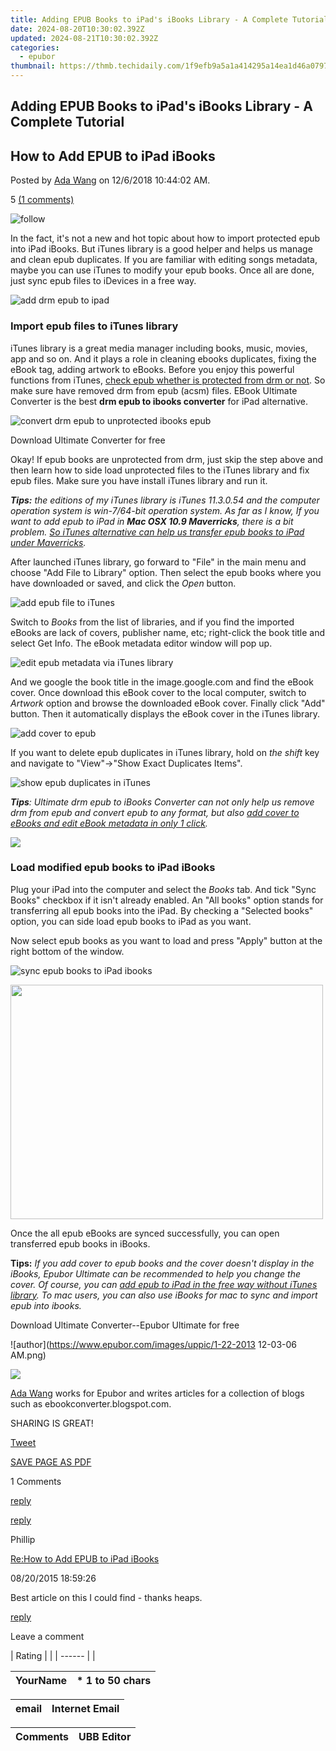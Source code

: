 ```yaml
---
title: Adding EPUB Books to iPad's iBooks Library - A Complete Tutorial
date: 2024-08-20T10:30:02.392Z
updated: 2024-08-21T10:30:02.392Z
categories:
  - epubor
thumbnail: https://thmb.techidaily.com/1f9efb9a5a1a414295a14ea1d46a07970958d7efb8dbb6f473b4857c829f272b.png
---
```


## Adding EPUB Books to iPad's iBooks Library - A Complete Tutorial

## How to Add EPUB to iPad iBooks

Posted by [Ada Wang](https://plus.google.com/+AdaWang/posts) on 12/6/2018 10:44:02 AM.

5 [(1 comments)](http://www.epubor.com/#comment-area) 



![follow](http://www.epubor.com/images/follow.png)

In the fact, it's not a new and hot topic about how to import protected epub into iPad iBooks. But iTunes library is a good helper and helps us manage and clean epub duplicates. If you are familiar with editing songs metadata, maybe you can use iTunes to modify your epub books. Once all are done, just sync epub files to iDevices in a free way.

![add drm epub to ipad](http://www.epubor.com/images/uppic/add-epub-to-ipad-ibooks.jpg)

### Import epub files to iTunes library

iTunes library is a great media manager including books, music, movies, app and so on. And it plays a role in cleaning ebooks duplicates, fixing the eBook tag, adding artwork to eBooks. Before you enjoy this powerful functions from iTunes, [check epub whether is protected from drm or not](https://tools.techidaily.com/epubor/products/). So make sure have removed drm from epub (acsm) files. EBook Ultimate Converter is the best **drm epub to ibooks converter** for iPad alternative.

![convert drm epub to unprotected ibooks epub](http://www.epubor.com/images/uppic/epub-drm-converter.jpg)

Download Ultimate Converter for free

[](https://tools.techidaily.com/epubor/ultimate/) [](https://tools.techidaily.com/epubor/ultimate/) 

Okay! If epub books are unprotected from drm, just skip the step above and then learn how to side load unprotected files to the iTunes library and fix epub files. Make sure you have install iTunes library and run it. 

_**Tips:** the editions of my iTunes library is iTunes 11.3.0.54 and the computer operation system is win-7/64-bit operation system. As far as I know, If you want to add epub to iPad in **Mac OSX 10.9 Maverricks**, there is a bit problem. [So iTunes alternative can help us transfer epub books to iPad under Maverricks](https://tools.techidaily.com/epubor/products/)._ 

After launched iTunes library, go forward to "File" in the main menu and choose "Add File to Library" option. Then select the epub books where you have downloaded or saved, and click the _Open_ button.

![add epub file to iTunes](http://www.epubor.com/images/uppic/add-epub-books-to-iTunes-library.jpg)

Switch to _Books_ from the list of libraries, and if you find the imported eBooks are lack of covers, publisher name, etc; right-click the book title and select Get Info. The eBook metadata editor window will pop up.

![edit epub metadata via iTunes library](http://www.epubor.com/images/uppic/edit-ebook-metadata.jpg)

And we google the book title in the image.google.com and find the eBook cover. Once download this eBook cover to the local computer, switch to _Artwork_ option and browse the downloaded eBook cover. Finally click "Add" button. Then it automatically displays the eBook cover in the iTunes library.

![add cover to epub](http://www.epubor.com/images/uppic/add-cover-to-epub-via-itunes.jpg)

If you want to delete epub duplicates in iTunes library, hold on _the shift_ key and navigate to "View"->"Show Exact Duplicates Items". 

![show epub duplicates in iTunes](http://www.epubor.com/images/uppic/show-epub-duplicates.jpg)

**_Tips_**_: Ultimate drm epub to iBooks Converter can not only help us remove drm from epub and convert epub to any format, but also [add cover to eBooks and edit eBook metadata in only 1 click](https://tools.techidaily.com/epubor/products/)._

<!-- affiliate ads begin -->
<a href="https://shop.incomedia.eu/order/checkout.php?PRODS=12730965&QTY=1&AFFILIATE=108875&CART=1"><img src="https://incomedia.eu/files/images/affiliates/w5/03_WBSX5_728x90_red_CTA.jpg" border="0"></a>
<!-- affiliate ads end -->
### Load modified epub books to iPad iBooks

Plug your iPad into the computer and select the _Books_ tab. And tick "Sync Books" checkbox if it isn't already enabled. An "All books" option stands for transferring all epub books into the iPad. By checking a "Selected books" option, you can side load epub books to iPad as you want. 

Now select epub books as you want to load and press "Apply" button at the right bottom of the window.

![sync epub books to iPad ibooks](http://www.epubor.com/images/uppic/sync-books-to-ibooks.jpg)

<!-- affiliate ads begin -->
<a href="https://electronicx.pxf.io/c/5597632/1872456/14483" target="_top" id="1872456"><img src="//a.impactradius-go.com/display-ad/14483-1872456" border="0" alt="" width="500" height="375"/></a><img height="0" width="0" src="https://imp.pxf.io/i/5597632/1872456/14483" style="position:absolute;visibility:hidden;" border="0" />
<!-- affiliate ads end -->
Once the all epub eBooks are synced successfully, you can open transferred epub books in iBooks. 

**Tips:** _If you add cover to epub books and the cover doesn't display in the iBooks, Epubor Ultimate can be recommended to help you change the cover. Of course, you can [add epub to iPad in the free way without iTunes library](https://tools.techidaily.com/epubor/products/). To mac users, you can also use iBooks for mac to sync and import epub into ibooks._

Download Ultimate Converter--Epubor Ultimate for free

[](https://tools.techidaily.com/epubor/ultimate/) [](https://tools.techidaily.com/epubor/ultimate/) 

![author](https://www.epubor.com/images/uppic/1-22-2013 12-03-06 AM.png)

<!-- affiliate ads begin -->
<a href="https://secure.2checkout.com/order/checkout.php?PRODS=3546200&QTY=1&AFFILIATE=108875&CART=1"><img src="http://www.binteko.com/sites/default/files/banner01_468x60a.gif" border="0"></a>
<!-- affiliate ads end -->
[Ada Wang](https://plus.google.com/+AdaWang/posts) works for Epubor and writes articles for a collection of blogs such as ebookconverter.blogspot.com.

SHARING IS GREAT!

[Tweet](https://twitter.com/share) 

[SAVE PAGE AS PDF](https://tools.techidaily.com/epubor/products/) 



1 Comments

[reply](https://tools.techidaily.com/epubor/products/) 

[reply](https://tools.techidaily.com/epubor/products/) 

Phillip

[Re:How to Add EPUB to iPad iBooks](https://tools.techidaily.com/epubor/products/)

08/20/2015 18:59:26

Best article on this I could find - thanks heaps.

[reply](https://tools.techidaily.com/epubor/products/) 

Leave a comment

| Rating |  |
| ------ |  |

| YourName | \*  1 to 50 chars |
| -------- | ----------------- |

| email | Internet Email |
| ----- | -------------- |

| Comments | UBB Editor |
| -------- | ---------- |

<ins class="adsbygoogle"
     style="display:block"
     data-ad-format="autorelaxed"
     data-ad-client="ca-pub-7571918770474297"
     data-ad-slot="1223367746"></ins>



<ins class="adsbygoogle"
     style="display:block"
     data-ad-client="ca-pub-7571918770474297"
     data-ad-slot="8358498916"
     data-ad-format="auto"
     data-full-width-responsive="true"></ins>


